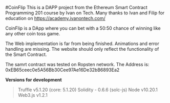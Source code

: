 #CoinFlip
This is a DAPP project from the Ethereum Smart Contract Programming 201 course by Ivan on Tech.
Many thanks to Ivan and Filip for education on https://academy.ivanontech.com/

CoinFlip is a DApp where you can bet with a 50:50 chance of winning like any other coin toss game. 

The Web implementation is far from being finished. Animations and error handling are missing. The website should only reflect the functionality of the Smart Contract.

The samrt contract was tested on Ropsten network. The Address is: 0xEB65ceec0e5A56Bb30Cee97Ae16De32bB6893Ea2

**Versions for development**

>Truffle v5.1.20 (core: 5.1.20)
 Solidity - 0.6.6 (solc-js)
 Node v10.20.1
 Web3.js v1.2.1
